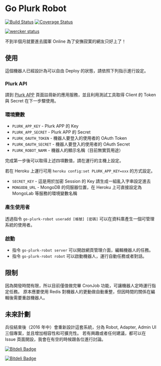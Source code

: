 # Go Plurk Robot
[![Build Status](https://secure.travis-ci.org/elct9620/go-plurk-robot.png?branch=master)](https://travis-ci.org/elct9620/go-plurk-robot)
[![Coverage Status](https://coveralls.io/repos/elct9620/go-plurk-robot/badge.svg?branch=master&service=github)](https://coveralls.io/github/elct9620/go-plurk-robot?branch=master)

[![wercker status](https://app.wercker.com/status/f6b3c29f0fdfb254d486cd8667eefc6f/m "wercker status")](https://app.wercker.com/project/bykey/f6b3c29f0fdfb254d486cd8667eefc6f)

不到半個月就要進去國軍 Online 為了安撫寂寞的網友只好上了！

## 使用

這個機器人已經設計為可以自由 Deploy 的狀態，請依照下列指示進行設定。

### Plurk API

請到 [Plurk APP](http://www.plurk.com/PlurkApp) 頁面註冊新的應用服務，並且利用測試工具取得 Client 的 Token 與 Secret 在下一步驟使用。

### 環境變數

* `PLURK_APP_KEY` - Plurk APP 的 Key
* `PLURK_APP_SECRET` - Plurk APP 的 Secret
* `PLURK_OAUTH_TOKEN` - 機器人要登入的使用者的 OAuth Token
* `PLURK_OAUTH_SECRET` - 機器人要登入的使用者的 OAuth Secret
* `PLURK_ROBOT_NAMR` - 機器人的顯示名稱（目前無實質用途）

完成第一步後可以取得上述四項數值，請在運行的主機上設定。

若在 Heroku 上運行可用 `heroku config:set PLURK_APP_KEY=xxx` 的方式設定。

* `SECRET_KEY` - 這是用於加密 Session 的 Key 請生成一組亂入字串設定進去
* `MONGODB_URL` - MongoDB 的伺服器位置，在 Heroku 上可直接設定為 MongoLab 等服務的環境變數名稱

### 產生使用者

透過指令 `go-plurk-robot useradd [帳號] [密碼]` 可以在資料庫產生一個可管理系統的使用者。

### 啟動

* 指令 `go-plurk-robot server` 可以開啟網頁管理介面，編輯機器人的任務。
* 指令 `go-plurk-robot robot` 可以啟動機器人，運行自動任務或者對話。

## 限制

因為開發時間有限，所以目前僅值做完畢 CronJob 功能，可讓機器人定時運行指定任務。
原本應要使用 Redis 對機器人的更動做自動重整，但因時間的關係在編輯後需要重啟機器人。

## 未來計劃

兵役結束後（2016 年中）會重新設計這套系統，分為 Robot, Adapter, Admin UI 三個專案，並且增加相容性和可擴充性。
若有興趣或者任何建議，都可以在 Issue 頁面開設，我會在有空的時候跟各位進行討論。


[![Bitdeli Badge](https://d2weczhvl823v0.cloudfront.net/elct9620/go-plurk-robot/trend.png)](https://bitdeli.com/free "Bitdeli Badge")



[![Bitdeli Badge](https://d2weczhvl823v0.cloudfront.net/elct9620/go-plurk-robot/trend.png)](https://bitdeli.com/free "Bitdeli Badge")

